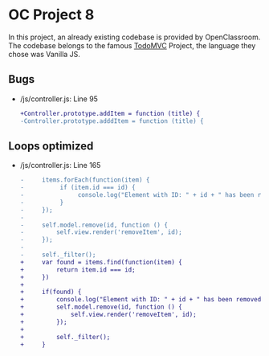 # OC Project 8

In this project, an already existing codebase is provided by OpenClassroom.
The codebase belongs to the famous [TodoMVC](http://todomvc.com/) Project, the language they chose was Vanilla JS.

## Bugs

- /js/controller.js: Line 95

    ```diff
    +Controller.prototype.addItem = function (title) {
    -Controller.prototype.adddItem = function (title) {
    ```

## Loops optimized

- /js/controller.js: Line 165
  
  ```diff
  -     items.forEach(function(item) {
  -          if (item.id === id) {
  -               console.log("Element with ID: " + id + " has been removed.");
  -          }
  -     });
  -
  -     self.model.remove(id, function () {
  -         self.view.render('removeItem', id);
  -     });
  -
  -     self._filter();
  +     var found = items.find(function(item) {
  +			return item.id === id;
  +		})
  +
  +		if(found) {
  +			console.log("Element with ID: " + id + " has been removed.");
  +		    self.model.remove(id, function () {
  +				self.view.render('removeItem', id);
  +			});
  +	
  +		    self._filter();
  +		}
  ```
